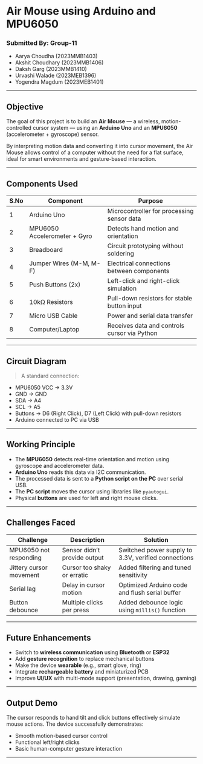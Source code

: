 # Air Mouse using Arduino and MPU6050

### Submitted By: Group-11
- Aarya Choudha (2023MMB1403)  
- Akshit Choudhary (2023MMB1406)  
- Daksh Garg (2023MMB1410)  
- Urvashi Walade (2023MEB1396)  
- Yogendra Magdum (2023MEB1401)  

---

## Objective

The goal of this project is to build an **Air Mouse** — a wireless, motion-controlled cursor system — using an **Arduino Uno** and an **MPU6050** (accelerometer + gyroscope) sensor.

By interpreting motion data and converting it into cursor movement, the Air Mouse allows control of a computer without the need for a flat surface, ideal for smart environments and gesture-based interaction.

---

## Components Used

| S.No | Component                   | Purpose |
|------|-----------------------------|---------|
| 1    | Arduino Uno                 | Microcontroller for processing sensor data |
| 2    | MPU6050 Accelerometer + Gyro| Detects hand motion and orientation |
| 3    | Breadboard                  | Circuit prototyping without soldering |
| 4    | Jumper Wires (M-M, M-F)     | Electrical connections between components |
| 5    | Push Buttons (2x)           | Left-click and right-click simulation |
| 6    | 10kΩ Resistors              | Pull-down resistors for stable button input |
| 7    | Micro USB Cable             | Power and serial data transfer |
| 8    | Computer/Laptop             | Receives data and controls cursor via Python |

---

## Circuit Diagram

> A standard connection:
- MPU6050 VCC → 3.3V  
- GND → GND  
- SDA → A4  
- SCL → A5  
- Buttons → D6 (Right Click), D7 (Left Click) with pull-down resistors  
- Arduino connected to PC via USB

---

## Working Principle

- The **MPU6050** detects real-time orientation and motion using gyroscope and accelerometer data.
- **Arduino Uno** reads this data via I2C communication.
- The processed data is sent to a **Python script on the PC** over serial USB.
- The **PC script** moves the cursor using libraries like `pyautogui`.
- Physical **buttons** are used for left and right mouse clicks.

---

## Challenges Faced

| Challenge | Description | Solution |
|----------|-------------|----------|
| MPU6050 not responding | Sensor didn’t provide output | Switched power supply to 3.3V, verified connections |
| Jittery cursor movement | Cursor too shaky or erratic | Added filtering and tuned sensitivity |
| Serial lag | Delay in cursor motion | Optimized Arduino code and flush serial buffer |
| Button debounce | Multiple clicks per press | Added debounce logic using `millis()` function |

---

## Future Enhancements

- Switch to **wireless communication** using **Bluetooth** or **ESP32**
- Add **gesture recognition** to replace mechanical buttons
- Make the device **wearable** (e.g., smart glove, ring)
- Integrate **rechargeable battery** and miniaturized PCB
- Improve **UI/UX** with multi-mode support (presentation, drawing, gaming)

---

## Output Demo

The cursor responds to hand tilt and click buttons effectively simulate mouse actions. The device successfully demonstrates:

- Smooth motion-based cursor control  
- Functional left/right clicks  
- Basic human-computer gesture interaction  

---
